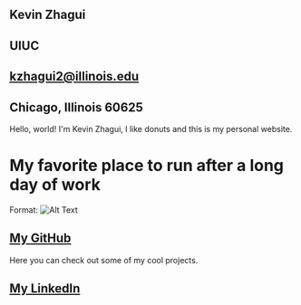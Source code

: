 ## Kevin Zhagui
## UIUC
## kzhagui2@illinois.edu
## Chicago, Illinois 60625

Hello, world! I'm Kevin Zhagui, I like donuts and this is my personal website.

# My favorite place to run after a long day of work
Format: ![Alt Text](http://coolpcwallpapers.com/wp-content/uploads/2014/02/City-Chicago-And-Lake-Michigan-Wallpaper-1920x1080.jpg)


## [My GitHub](http://github.com/kevinzhagui)
Here you can check out some of my cool projects.
## [My LinkedIn](https://www.linkedin.com/in/kevin-zhagui-6531a9155/)
